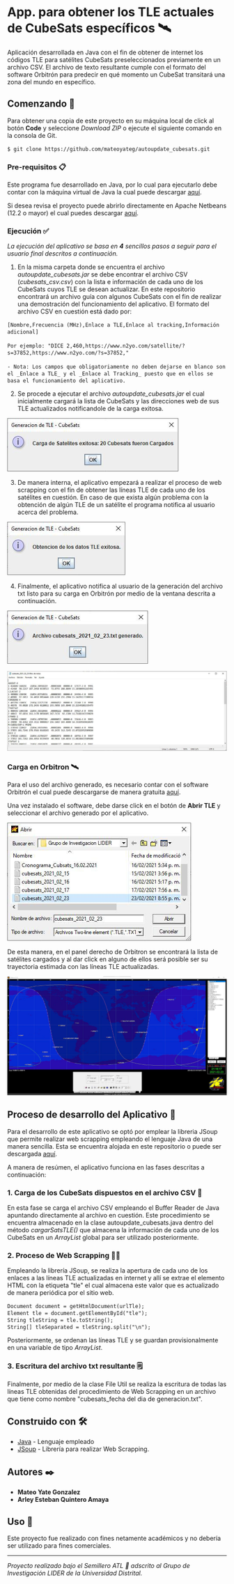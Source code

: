 # App. para obtener los TLE actuales de CubeSats específicos 🛰️

Aplicación desarrollada en Java con el fin de obtener de internet los códigos TLE para satélites CubeSats preseleccionados previamente en un archivo CSV. El archivo de texto resultante cumple con el formato del software Orbitrón para predecir en qué momento un CubeSat transitará una zona del mundo en específico.

## Comenzando 🚀

Para obtener una copia de este proyecto en su máquina local de click al botón **Code** y seleccione *Download ZIP* o ejecute el siguiente comando en la consola de Git.

```
$ git clone https://github.com/mateoyateg/autoupdate_cubesats.git
```
### Pre-requisitos 📋

Este programa fue desarrollado en Java, por lo cual para ejecutarlo debe contar con la máquina virtual de Java la cual puede descargar [aquí](https://www.java.com/es/download/ie_manual.jsp).

Si desea revisa el proyecto puede abrirlo directamente en Apache Netbeans (12.2 o mayor) el cual puedes descargar [aquí](https://netbeans.apache.org/download/index.html).

### Ejecución ✅

_La ejecución del aplicativo se basa en **4** sencillos pasos a seguir para el usuario final descritos a continuación._

1. En la misma carpeta donde se encuentra el archivo _autoupdate_cubesats.jar_ se debe encontrar el archivo CSV (_cubesats_csv.csv_) con la lista e información de cada uno de los CubeSats cuyos TLE se desean actualizar. En este repositorio encontrará un archivo guía con algunos CubeSats con el fin de realizar una demostración del funcionamiento del aplicativo. El formato del archivo CSV en cuestión está dado por: 

```
[Nombre,Frecuencia (MHz),Enlace a TLE,Enlace al tracking,Información adicional]

Por ejemplo: "DICE 2,460,https://www.n2yo.com/satellite/?s=37852,https://www.n2yo.com/?s=37852,"

- Nota: Los campos que obligatoriamente no deben dejarse en blanco son el _Enlace a TLE_ y el _Enlace al Tracking_ puesto que en ellos se basa el funcionamiento del aplicativo. 
```

2. Se procede a ejecutar el archivo _autoupdate_cubesats.jar_ el cual inicialmente cargará la lista de CubeSats y las direcciones web de sus TLE actualizados notificandole de la carga exitosa.

![Carga Cubesats](https://github.com/mateoyateg/autoupdate_cubesats/blob/main/img/img1.jpg)

3. De manera interna, el aplicativo empezará a realizar el proceso de web scrapping con el fin de obtener las líneas TLE de cada uno de los satélites en cuestión. En caso de que exista algún problema con la obtención de algún TLE de un satélite el programa notifica al usuario acerca del problema. 

![Obtención exitosa](https://github.com/mateoyateg/autoupdate_cubesats/blob/main/img/img2.jpg)

4. Finalmente, el aplicativo notifica al usuario de la generación del archivo txt listo para su carga en Orbitrón por medio de la ventana descrita a continuación.

![Generacion de Archivo](https://github.com/mateoyateg/autoupdate_cubesats/blob/main/img/img3.jpg)

![Archivo txt resultante](https://github.com/mateoyateg/autoupdate_cubesats/blob/main/img/img4.jpg)

### Carga en Orbitron 🛰️

Para el uso del archivo generado, es necesario contar con el software Orbitrón el cual puede descargarse de manera gratuita [aquí](http://www.stoff.pl/downloads.php).

Una vez instalado el software, debe darse click en el botón de **Abrir TLE** y seleccionar el archivo generado por el aplicativo.

![Carga Orbitron](https://github.com/mateoyateg/autoupdate_cubesats/blob/main/img/img5.jpg)

De esta manera, en el panel derecho de Orbitron se encontrará la lista de satélites cargados y al dar click en alguno de ellos será posible ser su trayectoria estimada con las líneas TLE actualizadas.

![Pantalla Orbitron](https://github.com/mateoyateg/autoupdate_cubesats/blob/main/img/img6.jpg)

## Proceso de desarrollo del Aplicativo 🔧

Para el desarrollo de este aplicativo se optó por emplear la libreria JSoup que permite realizar web scrapping empleando el lenguaje Java de una manera sencilla. Esta se encuentra alojada en este repositorio o puede ser descargada [aquí](https://jsoup.org/download).

A manera de resúmen, el aplicativo funciona en las fases descritas a continuación:

### 1. Carga de los CubeSats dispuestos en el archivo CSV 📂

En esta fase se carga el archivo CSV empleando el Buffer Reader de Java apuntando directamente al archivo en cuestión. Este procedimiento se encuentra almacenado en la clase autoupdate_cubesats.java dentro del método _cargarSatsTLE()_ que almacena la información de cada uno de los CubeSats en un _ArrayList_ global para ser utilizado posteriormente.


### 2. Proceso de Web Scrapping 🕵🏻

Empleando la librería JSoup, se realiza la apertura de cada uno de los enlaces a las líneas TLE actualizadas en internet y allí se extrae el elemento HTML con la etiqueta "tle" el cual almacena este valor que es actualizado de manera periódica por el sitio web.

```
Document document = getHtmlDocument(urlTle);
Element tle = document.getElementById("tle");
String tleString = tle.toString();
String[] tleSeparated = tleString.split("\n");
```

Posteriormente, se ordenan las líneas TLE y se guardan provisionalmente en una variable de tipo _ArrayList_.

### 3. Escritura del archivo txt resultante 🗒️

Finalmente, por medio de la clase File Util se realiza la escritura de todas las líneas TLE obtenidas del procedimiento de Web Scrapping en un archivo que tiene como nombre "cubesats_fecha del dia de generacion.txt".

## Construido con 🛠️

* [Java](https://www.java.com/es/download/ie_manual.jsp) - Lenguaje empleado
* [JSoup](https://jsoup.org/download) - Librería para realizar Web Scrapping.

## Autores ✒️

* **Mateo Yate Gonzalez**
* **Arley Esteban Quintero Amaya**

## Uso 📄

Este proyecto fue realizado con fines netamente académicos y no debería ser utilizado para fines comerciales.

---
_Proyecto realizado bajo el Semillero ATL 🚀 adscrito al Grupo de Investigación LIDER de la Universidad Distrital._
